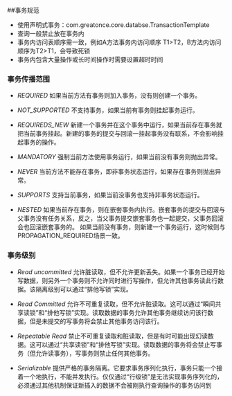 ##事务规范
* 使用声明式事务：com.greatonce.core.databse.TransactionTemplate
* 查询一般禁止放在事务内
* 事务内访问表顺序需一致，例如A方法事务内访问顺序 T1>T2，B方法内访问顺序为T2>T1，会导致死锁
* 事务内包含大量操作或长时间操作时需要设置超时时间

### 事务传播范围

* _REQUIRED_ 
如果当前方法有事务则加入事务，没有则创建一个事务。

* _NOT_SUPPORTED_
不支持事务，如果当前有事务则挂起事务运行。

* _REQUIREDS_NEW_
新建一个事务并在这个事务中运行，如果当前存在事务就把当前事务挂起。新建的事务的提交与回滚一挂起事务没有联系，不会影响挂起事务的操作。

* _MANDATORY_
强制当前方法使用事务运行，如果当前没有事务则抛出异常。

* _NEVER_
当前方法不能存在事务，即非事务状态运行，如果存在事务则抛出异常。

* _SUPPORTS_
支持当前事务，如果当前没事务也支持非事务状态运行。

* _NESTED_
如果当前存在事务，则在嵌套事务内执行。嵌套事务的提交与回滚与父事务没有任务关系，反之，当父事务提交嵌套事务也一起提交，父事务回滚会也回滚嵌套事务的。
如果当前没有事务，则新建一个事务运行，这时候则与PROPAGATION_REQUIRED场景一致。


### 事务级别

* _Read uncommitted_
允许脏读取，但不允许更新丢失。如果一个事务已经开始写数据，则另外一个事务则不允许同时进行写操作，但允许其他事务读此行数据。该隔离级别可以通过“排他写锁”实现。

* _Read Committed_
允许不可重复读取，但不允许脏读取。这可以通过“瞬间共享读锁”和“排他写锁”实现。读取数据的事务允许其他事务继续访问该行数据，但是未提交的写事务将会禁止其他事务访问该行。

* _Repeatable Read_
禁止不可重复读取和脏读取，但是有时可能出现幻读数据。这可以通过“共享读锁”和“排他写锁”实现。读取数据的事务将会禁止写事务（但允许读事务），写事务则禁止任何其他事务。

* _Serializable_
提供严格的事务隔离。它要求事务序列化执行，事务只能一个接着一个地执行，不能并发执行。仅仅通过“行级锁”是无法实现事务序列化的，必须通过其他机制保证新插入的数据不会被刚执行查询操作的事务访问到
